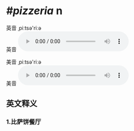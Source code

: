 # ***\#pizzeria*** n
英音 ˌpiːtsə'riːə  
英音
<audio src="./media/pizzeria1_AAC.aac" controls="controls"></audio>

美音 ˌpiːtsə'riːə  
美音
<audio src="./media/pizzeria2_AAC.aac" controls="controls"></audio>



  

英文释义
---
### 1.**比萨饼餐厅**  


